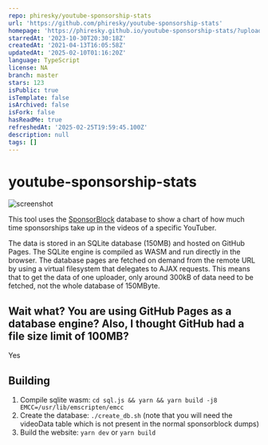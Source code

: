 ```yaml
---
repo: phiresky/youtube-sponsorship-stats
url: 'https://github.com/phiresky/youtube-sponsorship-stats'
homepage: 'https://phiresky.github.io/youtube-sponsorship-stats/?uploader=Adam+Ragusea'
starredAt: '2023-10-30T20:30:18Z'
createdAt: '2021-04-13T16:05:58Z'
updatedAt: '2025-02-10T01:16:20Z'
language: TypeScript
license: NA
branch: master
stars: 123
isPublic: true
isTemplate: false
isArchived: false
isFork: false
hasReadMe: true
refreshedAt: '2025-02-25T19:59:45.100Z'
description: null
tags: []
---
```


# youtube-sponsorship-stats

![screenshot](screenshot.png)

This tool uses the [SponsorBlock](https://sponsor.ajay.app/) database to show a chart of how much time sponsorships take up in the videos of a specific YouTuber.

The data is stored in an SQLite database (150MB) and hosted on GitHub Pages. The SQLite engine is compiled as WASM and run directly in the browser. The database pages are fetched on demand from the remote URL by using a virtual filesystem that delegates to AJAX requests. This means that to get the data of one uploader, only around 300kB of data need to be fetched, not the whole database of 150MByte.

## Wait what? You are using GitHub Pages as a database engine? Also, I thought GitHub had a file size limit of 100MB?

Yes


## Building

1. Compile sqlite wasm: `cd sql.js && yarn && yarn build -j8 EMCC=/usr/lib/emscripten/emcc`
2. Create the database: `./create_db.sh` (note that you will need the videoData table which is not present in the normal sponsorblock dumps)
3. Build the website: `yarn dev` or `yarn build`
